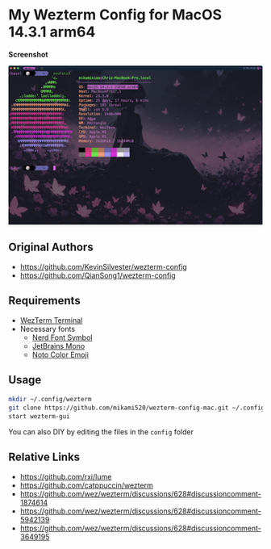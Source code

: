 # My Wezterm Config for MacOS 14.3.1 arm64

**Screenshot**

![screenshot](./screenshots/screenshot.png) 

## Original Authors

- <https://github.com/KevinSilvester/wezterm-config>
- <https://github.com/QianSong1/wezterm-config>

## Requirements

- [WezTerm Terminal](https://github.com/wez/wezterm/releases)
- Necessary fonts
  - [Nerd Font Symbol](https://www.nerdfonts.com/)
  - [JetBrains Mono](https://www.jetbrains.com/lp/mono/)
  - [Noto Color Emoji](https://fonts.google.com/noto)

## Usage

```bash
mkdir ~/.config/wezterm
git clone https://github.com/mikami520/wezterm-config-mac.git ~/.config/wezterm
start wezterm-gui
```

You can also DIY by editing the files in the ```config``` folder


## Relative Links

- <https://github.com/rxi/lume>
- <https://github.com/catppuccin/wezterm>
- <https://github.com/wez/wezterm/discussions/628#discussioncomment-1874614>
- <https://github.com/wez/wezterm/discussions/628#discussioncomment-5942139>
- <https://github.com/wez/wezterm/discussions/628#discussioncomment-3649195>
